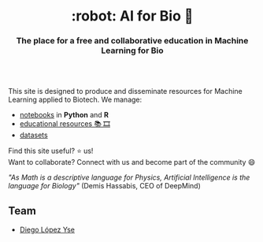 <HTML><h1 align="center">:robot: AI for Bio 🧬</h1> 

<h3 align="center">The place for a free and collaborative education in Machine Learning for Bio</h3>
<br>
<br> 
</HTML>

This site is designed to produce and disseminate resources for Machine Learning applied to Biotech. We manage:
- [notebooks](notebooks) in **Python** and **R**
- [educational resources 📚 🎞️](learning)
- [datasets](datasets)


Find this site useful? :star: us!  
Want to collaborate? Connect with us and become part of the community 😄

*"As Math is a descriptive language for Physics, Artificial Intelligence is the language for Biology"* (Demis Hassabis, CEO of DeepMind)

## Team
- [Diego López Yse](https://github.com/dlopezyse)
   

